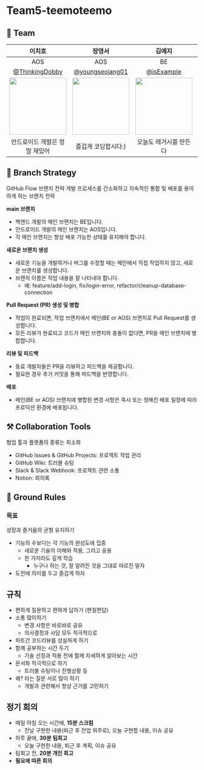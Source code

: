 # Team5-teemoteemo

## 🙆 Team
|이치호|장영서|김예지|김태형|이진우|
|:---:|:---:|:---:|:---:|:---:|
|AOS|AOS|BE|BE|BE|
|[@ThinkingDobby](https://github.com/ThinkingDobby)|[@youngseojang01](https://github.com/youngseojang01)|[@isExample](https://github.com/isExample)|[@johan1103](https://github.com/johan1103)|[@binaryrain97](https://github.com/binaryrain97)|
|<img src="https://github.com/softeerbootcamp-3rd/Team5-teemoteemo/assets/93423346/34d9a9a7-088b-42e2-af93-b53d0816d409" width="150" height="150">|<img src="https://github.com/softeerbootcamp-3rd/Team5-teemoteemo/assets/93423346/18f13309-f94d-41a0-a915-6fdf197ae5c4" width="150" height="150">|<img src="https://github.com/softeerbootcamp-3rd/Team5-teemoteemo/assets/93423346/c13a9bea-7c08-4f6c-8af2-85498229ac34" width="150" height="150">|<img src="https://github.com/softeerbootcamp-3rd/Team5-teemoteemo/assets/93423346/21fd5e53-66d8-4025-a5db-225d56c1246b" width="150" height="150">|<img src="https://github.com/softeerbootcamp-3rd/Team5-teemoteemo/assets/93423346/918fb836-6b5b-4676-a2cd-025e91c66090" width="150" height="150">|
|안드로이드 개발은 정말 재밌어|즐겁게 코딩합시다:)|오늘도 레거시를 만든다|백엔드 너무 재밌다|나의 코드 한 줄이 현대를 바꾼다|

## 📌 Branch Strategy
GitHub Flow 브랜치 전략
개발 프로세스를 간소화하고 지속적인 통합 및 배포를 용이하게 하는 브랜치 전략

**main 브랜치**
- 백엔드 개발의 메인 브랜치는 BE입니다.
- 안드로이드 개발의 메인 브랜치는 AOS입니다.
- 각 메인 브랜치는 항상 배포 가능한 상태를 유지해야 합니다.

**새로운 브랜치 생성**
- 새로운 기능을 개발하거나 버그를 수정할 때는 메인에서 직접 작업하지 않고, 새로운 브랜치를 생성합니다.
- 브랜치 이름은 작업 내용을 잘 나타내야 합니다.
  - 예: feature/add-login, fix/login-error, refactor/cleanup-database-connection

**Pull Request (PR) 생성 및 병합**
- 작업이 완료되면, 작업 브랜치에서 메인(BE or AOS) 브랜치로 Pull Request를 생성합니다.
- 모든 리뷰가 완료되고 코드가 메인 브랜치와 충돌이 없다면, PR을 메인 브랜치에 병합합니다.

**리뷰 및 피드백**
- 동료 개발자들은 PR을 리뷰하고 피드백을 제공합니다.
- 필요한 경우 추가 커밋을 통해 피드백을 반영합니다.

**배포**
- 메인(BE or AOS) 브랜치에 병합된 변경 사항은 즉시 또는 정해진 배포 일정에 따라 프로덕션 환경에 배포됩니다.

## ⚒️ Collaboration Tools
협업 툴과 플랫폼의 종류는 최소화
- GitHub Issues & GitHub Projects: 프로젝트 작업 관리
- GitHub Wiki: 트러블 슈팅
- Slack & Slack Webhook: 프로젝트 관련 소통
- Notion: 회의록

## 🤝 Ground Rules
### 목표
성장과 즐거움의 균형 유지하기
- 기능의 수보다는 각 기능의 완성도에 집중
    - 새로운 기술의 이해와 적용, 그리고 응용
    - 한 가지라도 깊게 학습
        - 누구나 하는 것, 잘 알려진 것을 그대로 따르진 말자
- 도전에 의미를 두고 즐겁게 하자

## 규칙
- 편하게 질문하고 편하게 답하기 (편질편답)
- 소통 많이하기
    - 변경 사항은 바로바로 공유
    - 의사결정과 사담 모두 적극적으로
- 파트간 코드리뷰를 성실하게 하기
- 함께 공부하는 시간 두기
    - 기술 선정과 적용 전에 함께 자세하게 알아보는 시간
- 문서화 적극적으로 하기
    - 트러블 슈팅이나 진행상황 등
- 왜? 라는 질문 서로 많이 하기
    - 개발과 관련해서 항상 근거를 고민하기

## 정기 회의
- 매일 아침 오는 시간에, **15분 스크럼**
    - 전날 구현한 내용(퇴근 후 잔업 위주로), 오늘 구현할 내용, 이슈 공유
- 하루 끝에, **30분 팀회고**
    - 오늘 구현한 내용, 퇴근 후 계획, 이슈 공유
- 팀회고 전, **20분 개인 회고**
- **필요에 따른 회의**
      
